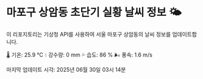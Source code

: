 
# 마포구 상암동 초단기 실황 날씨 정보 🌤️

이 리포지토리는 기상청 API를 사용하여 서울 마포구 상암동의 날씨 정보를 업데이트합니다. 

🌡️ 기온: 25.9 ℃
💧 강수량: 0 mm
💦 습도: 86 %
🌬️ 풍속: 1.6 m/s

마지막 업데이트 시각: 2025년 06월 30일 03시 14분    
